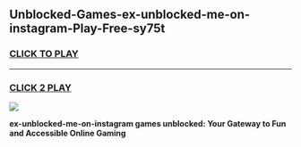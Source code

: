 
## Unblocked-Games-ex-unblocked-me-on-instagram-Play-Free-sy75t
<h3>
<a href="https://premium76.site?title=ex-unblocked-me-on-instagram&ref=18A1">CLICK TO PLAY</a></h3>
<hr>

<h3>
<a href="https://premium76.site?title=ex-unblocked-me-on-instagram&ref=18A1">CLICK 2 PLAY</a>
  
</h3>

<a href="https://premium76.site?title=ex-unblocked-me-on-instagram&ref=18A1"><img src="https://clearcache.store/games.png"></a>


**ex-unblocked-me-on-instagram games unblocked: Your Gateway to Fun and Accessible Online Gaming**
